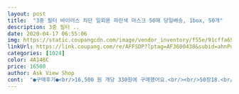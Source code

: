 ```yaml
---
layout: post 
title:  "3중 필터 바이러스 차단 일회용 파란색 마스크 50매 당일배송, 1box, 50개" 
description: 3중 필터 ..
date: 2020-04-17 06:55:06 
img: https://static.coupangcdn.com/image/vendor_inventory/f55e/91cffa6532334fbb645c9436bdbfc3eb323f4fba5820e429bc1f6f967dbc.jpg 
linkUrl: https://link.coupang.com/re/AFFSDP?lptag=AF3600438&subid=ahnPublicAsk&pageKey=1332670903&itemId=2357422301&vendorItemId=70449118445&traceid=V0-113-30cdaf65cb1edfcf 
categories: [1024] 
color: 4A148C 
price: 16500 
author: Ask View Shop 
cont:  "●구매후기●<br/>16,500 원 개당 330원에 구매했어요.<br/><br/>50장18.<br/>000원<br/>kf94요런건 애들쓰라고주고,저희는  요  일회용마스크,.<br/>햇볓에 소독해가면서 2~3일 써요.<br/>면마스크 변행하면서요.<br/><br/>귀안아픔.<br/>가격그나마착함<br/>그나마 예전보다 두배가격.<br/>.<br/>예전에는 50장6천원주고샀으니깐.<br/>.<br/>다른데는 세배네배.<br/>.<br/><br/>근데,주문할때 안보이던 반품비가 배송시작되면보인다는점.<br/><br/>마스크 3일정도 사용후 교체하려니 입냄새 나고 지저분 했는데 자주 갈아쓰니 깔끔 합니다.<br/><br/>면마스크는 항상 저녁에 따뜻한물에 조물조물 세탁.<br/>,<br/>반품비는 55.<br/>000원뜸.<br/><br/>반품하지마라는거쥬.<br/>.<br/><br/>배송도 빠르고 가격대비 좋아요.<br/><br/>불량 오까봐,먹튀 당할까봐 조마조마했는데.<br/>, 빨리오고.<br/>.<br/>최고입니다.<br/><br/>불량도 없고 냄새도 많이 안나요.<br/><br/>불량없음<br/>생각보다 깔끔하고 끈도 빠진것 없어요.<br/><br/>세재는 안넣구요.<br/><br/>수량 50개 맞고, 비닐봉지에 한꺼번에 담겨 왔어요.<br/> 대략 한번씩 봤을때 불량은 없는듯 하고, 다른분들 이야기 하는 냄새가 뭔지 알것 같아요.<br/> 베란다 일광소독 한나절 정도 두니 바람에 날아가네요.<br/> 코부분 와이어가 고정이 잘 안되요.<br/> 눌러도 자꾸 들뜨네요.<br/> 많이 뜨지 않아서 그럭저럭 쓸만해요.<br/> 공적마스크 천오백원 너무 비싸서 이걸로 대체해요.<br/><br/>이가격보다 저렴한데는 없을꺼예요.<br/><br/>재구매 의사 있어요.<br/><br/>저렴하게 구매 잘 한것 같아요.<br/><br/>저렴해서 일회용으로 사용하기 좋네요.<br/><br/>중국 제조라 조금 찝찝하긴 하지만 만족스럽네요.<br/><br/>후기가 없어서 구매할때 조마조마했는데.<br/>, 정상품이 와서 다행입니다.<br/><br/>" 
---
```

